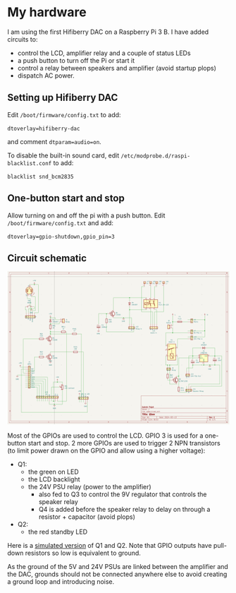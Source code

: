 # My hardware

I am using the first Hifiberry DAC on a Raspberry Pi 3 B.
I have added circuits to:

* control the LCD, amplifier relay and a couple of status LEDs
* a push button to turn off the Pi or start it
* control a relay between speakers and amplifier (avoid startup plops)
* dispatch AC power.

## Setting up Hifiberry DAC

Edit `/boot/firmware/config.txt` to add:
```
dtoverlay=hifiberry-dac
```
and comment `dtparam=audio=on`.

To disable the built-in sound card, edit `/etc/modprobe.d/raspi-blacklist.conf` to add:
```
blacklist snd_bcm2835
```

## One-button start and stop

Allow turning on and off the pi with a push button.
Edit `/boot/firmware/config.txt` and add:
```
dtoverlay=gpio-shutdown,gpio_pin=3
```

## Circuit schematic

<img title="Qbee PCB" src="./circuit.png">

Most of the GPIOs are used to control the LCD.
GPIO 3 is used for a one-button start and stop.
2 more GPIOs are used to trigger 2 NPN transistors (to limit power drawn on the GPIO and allow using a higher voltage):
- Q1:
  - the green on LED
  - the LCD backlight
  - the 24V PSU relay (power to the amplifier)
    - also fed to Q3 to control the 9V regulator that controls the speaker relay
    - Q4 is added before the speaker relay to delay on through a resistor + capacitor (avoid plops)
- Q2:
  - the red standby LED

Here is a [simulated version](https://www.falstad.com/circuit/circuitjs.html?ctz=CQAgjCAMB0l3BWEBmAHAJmgdgGzoRmACzICcpkORICkNIJNApgLRhgBQALisjiOlSoGqOoOF0IMBAnI5aRdkUgIi6LFGg4yyFXFJh0hnGFIM4IACZMAZgEMArgBsuHAE69+4z+FLoo4PCQHABuIKJ0CILhFnwSAcr0dMnQCBxgeDRE1NnCqtQIhgJWto4uLE5MlgFSmpCcHkSiAug5zer+kvAcAO4idMh8WdSD-MEZ-vkCWJPZPv7W9s5cFVXgASn16VjCOJDCGTRFh-xS0J2wRqhYYKKkaKhEMpkwKoFBm-7om2BIr2+caqFfzNPbCdolJYubg+Uj8RT8OE1EAsZDQIQzerIX5YZQGBDITQ4LAEvBEUg7HB+Aw5CyLMquDyjEBI5mmTr9ODuHzslCPXwcsBBGFoai8kj+XmSTQIPZNSCDPikWiyonoUhCVBgLCjQTIIzmOj05bchC4cDm+UWsbvcaZYmS81m07mhalZararSn4cAAeNAoAgsOBDQcJYv8ABkAMIAEQAOgBnABCdgAxgBrJwASwA5gALVz+2Vtfx7eGoJARkAAeQAdknIwBRWN+mg4YS6JDaTv7BjgfwAZS4djrlgARgBPRst7lW3L9FAdmrdJmQHJUBj6hibrrdMLNZntVXJcwoaCE0-SGESndtOhEXfrNhaLBv1C6b6KMjfA7YN87J+9QUlQyCsMIyhGu60J9FaUR5HM8FQL0wxHLMBTRMEsHNPOzRIVhqELvOTTIdhAzLrI-hxMhuYxD4h7LskKERDQ0RTPhzGxBRfhLhIKFWro94+ARUwdIuYkEVa6CtDEYgyQRLHSdQLHUcEtG3r+W5fPJpGLtq8LbvpukOtasmmQpFhKWZRnBP6GAaE8ECPBATw5AONAAGptvgAgajQSC6C57kAOIAAoAJI1hw6mHOw-gIgO8QiUUOGHM0yXxXkKVMX0YIiCAeXpShhV0CxRV9GVpUWDZ0WocyUzIFEGy1exbGIXszUkGIqr6pI0S9RsID2E4iZMCh+D8ANE13rp02PiM64zQR01idNUrjaqvJsjxwRAA) of Q1 and Q2.
Note that GPIO outputs have pull-down resistors so low is equivalent to ground.

As the ground of the 5V and 24V PSUs are linked between the amplifier and the DAC,
grounds should not be connected anywhere else to avoid creating a ground loop and introducing noise.